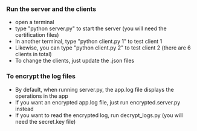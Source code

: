 ### Run the server and the clients
- open a terminal
- type "python server.py" to start the server (you will need the certification files)
- In another terminal, type "python client.py 1" to test client 1
- Likewise, you can type "python client.py 2" to test client 2 (there are 6 clients in total)
- To change the clients, just update the .json files

### To encrypt the log files
- By default, when running server.py, the app.log file displays the operations in the app
- If you want an encrypted app.log file, just run encrypted.server.py instead
- If you want to read the encrypted log, run decrypt_logs.py (you will need the secret.key file)
